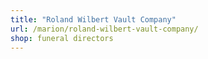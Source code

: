 ```yaml
---
title: "Roland Wilbert Vault Company"
url: /marion/roland-wilbert-vault-company/
shop: funeral directors
---
```

